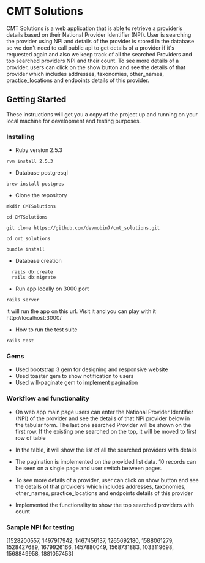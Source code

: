 # CMT Solutions

CMT Solutions is a web application that is able to retrieve a provider’s details based on their National Provider Identifier (NPI). User is searching the provider using NPI and details of the provider is stored in the database so we don't need to call public api to get details of a provider if it's requested again and also we keep track of all the searched Providers and top searched providers NPI and their count. To see more details of a provider, users can click on the show button and see the details of that provider which includes addresses, taxonomies, other_names, practice_locations and endpoints details of this provider.


## Getting Started

These instructions will get you a copy of the project up and running on your local machine for development and testing purposes.

### Installing


* Ruby version
 2.5.3

 ```
 rvm install 2.5.3
 ```
* Database
postgresql

```
brew install postgres
```


* Clone the repository


```
mkdir CMTSolutions

cd CMTSolutions

git clone https://github.com/devmobin7/cmt_solutions.git

cd cmt_solutions

bundle install
```

* Database creation

```
  rails db:create
  rails db:migrate
```
* Run app locally on 3000 port

```
rails server
```

it will run the app on this url. Visit it and you can play with it
http://localhost:3000/

* How to run the test suite

```
rails test
```

### Gems
- Used bootstrap 3 gem for designing and responsive website
- Used toaster gem to show notification to users
- Used will-paginate gem to implement pagination


### Workflow and functionality
- On web app main page users can enter the National Provider Identifier (NPI) of the provider and see the details of that NPI provider below in the tabular form. The last one searched Provider will be shown on the first row. If the existing one searched on the top, it will be moved to first row of table

- In the table, it will show the list of all the searched providers with details

- The pagination is implemented on the provided list data. 10 records can be seen on a single page and user switch between pages.

- To see more details of a provider, user can click on show button and see the details of that providers which includes addresses, taxonomies, other_names, practice_locations and endpoints details of this provider

- Implemented the functionality to show the top searched providers with count


### Sample NPI for testing

[1528200557, 1497917942, 1467456137, 1265692180, 1588061279, 1528427689, 1679926166, 1457880049, 1568731883, 1033119698, 1568849958, 1881057453]

